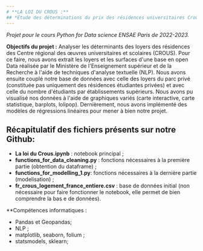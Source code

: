```yaml
---
# **LA LOI DU CROUS :**
## *Étude des déterminations du prix des résidences universitaires Crous et de leurs répartitions dans les départements*
---
```


*Projet pour le cours Python for Data science ENSAE Paris de 2022-2023.* 

**Objectifs du projet :** Analyser les déterminants des loyers des résidences des Centre régional des œuvres universitaires et scolaires (CROUS). Pour ce faire, nous avons extrait les loyers et les surfaces d'une base en open Data réalisée par le Ministère de l'Enseignement supérieur et de la Recherche à l'aide de techniques d'analyse textuelle (NLP). Nous avons ensuite couplé notre base de données avec celle des loyers du parc privé (constituée pas uniquement des résidences étudiantes privées) et avec celle du nombre d'étudiants par établissements supérieurs. Nous avons pu visualisé nos données à l'aide de graphiques variés (carte interactive, carte statistique, barplots, lolipop). Dernièrement, nous avons implémenté des modèles de régressions linéaires pour mener à bien notre projet. 

## Récapitulatif des fichiers présents sur notre Github: 
+ **La loi du Crous.ipynb** : notebook principal ;
+ **functions_for_data_cleaning.py** : fonctions nécessaires à la première partie (obtention du dataframe) ;
+ **functions_for_modelling_1.py**: fonctions nécessaires à la dernière partie (modelisation) ;
+ **fr_crous_logement_france_entiere.csv** : base de données initial (non nécessaire pour faire fonctionner le notebook, elle permet de bien comprendre la bas e de données). 

**Compétences informatiques : 
+ Pandas et Geopandas;
+ NLP ; 
+ matplotlib, seaborn, folium ; 
+ statsmodels, sklearn;



 




